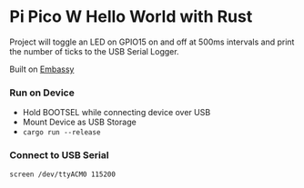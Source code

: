 # Pi Pico W Hello World with Rust

Project will toggle an LED on GPIO15 on and off at 500ms intervals and print the number of ticks to the USB Serial Logger.

Built on [Embassy](https://github.com/embassy-rs/embassy)

### Run on Device

- Hold BOOTSEL while connecting device over USB
- Mount Device as USB Storage
- `cargo run --release`

### Connect to USB Serial

```
screen /dev/ttyACM0 115200
```
